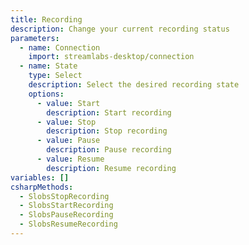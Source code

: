 ```yaml
---
title: Recording
description: Change your current recording status
parameters:
  - name: Connection
    import: streamlabs-desktop/connection
  - name: State
    type: Select
    description: Select the desired recording state
    options:
      - value: Start
        description: Start recording
      - value: Stop
        description: Stop recording
      - value: Pause
        description: Pause recording
      - value: Resume
        description: Resume recording
variables: []
csharpMethods:
  - SlobsStopRecording
  - SlobsStartRecording
  - SlobsPauseRecording
  - SlobsResumeRecording
---
```

